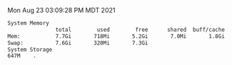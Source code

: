 Mon Aug 23 03:09:28 PM MDT 2021
```bash
System Memory
               total        used        free      shared  buff/cache   available
Mem:           7.7Gi       718Mi       5.2Gi       7.0Mi       1.8Gi       6.6Gi
Swap:          7.6Gi       320Mi       7.3Gi
System Storage
647M	.
```
```bash
